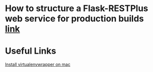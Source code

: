 # How to structure a Flask-RESTPlus web service for production builds [link](https://www.freecodecamp.org/news/structuring-a-flask-restplus-web-service-for-production-builds-c2ec676de563/)



# Useful Links
[Install virtualenvwrapper on mac](https://medium.com/@gitudaniel/installing-virtualenvwrapper-for-python3-ad3dfea7c717)